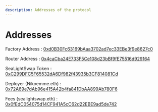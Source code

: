 ```yaml
---
description: Addresses of the protocol
---
```


# Addresses

Factory Address : [0xd0B30Fc63169bAaa3702ad7ec33EBe3f9e8627c0](https://polygonscan.com/address/0xd0b30fc63169baaa3702ad7ec33ebe3f9e8627c0)

Router Address : [0x4caCba24E733F5Ce108d23bBf9fE75516d929164](https://polygonscan.com/address/0x4cacba24e733f5ce108d23bbf9fe75516d929164)

SeaLightSwap Token : [0xC299DFC5F65532dA6Df982f43935b3CF814081Cd](https://polygonscan.com/token/0xc299dfc5f65532da6df982f43935b3cf814081cd)

Deployer (Nikoemme.eth) : [0x72A69e7dAb96e415A42b4fa841DbAA899Ab780F6](https://polygonscan.com/address/0x72a69e7dab96e415a42b4fa841dbaa899ab780f6)

Fees (sealightswap.eth) : [0x0fEdC054075d14CF941A5cC62d22EBE9ad5de742](https://polygonscan.com/address/0x0fedc054075d14cf941a5cc62d22ebe9ad5de742)
